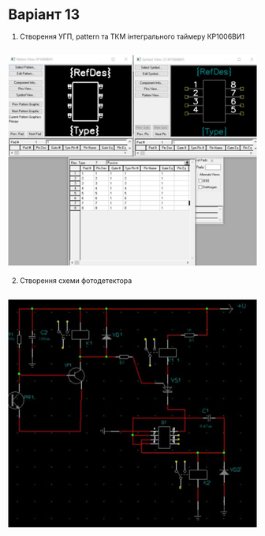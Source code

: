 # Варіант 13

1. Створення УГП, pattern та ТКМ інтегрального таймеру КР1006ВИ1

![КР1006ВИ1](https://github.com/MaksymNM/CSDT/blob/master/Lab_03/img/%D0%9A%D0%A01006%D0%92%D0%981.JPG)
---

2. Створення схеми фотодетектора

![фотодетектор](https://github.com/MaksymNM/CSDT/blob/master/Lab_03/img/photoredactor.JPG)
---

